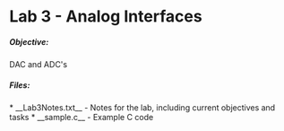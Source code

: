 <h1>Lab 3 - Analog Interfaces</h1>

<h5>Objective:</h5>
DAC and ADC's


<h5>Files:</h5>
* __Lab3Notes.txt__ - Notes for the lab, including current objectives and tasks
* __sample.c__ - Example C code 
